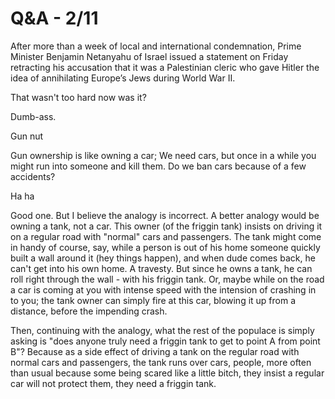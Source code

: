 # Q&A - 2/11

After more than a week of local and international condemnation, Prime Minister Benjamin Netanyahu of Israel issued a statement on Friday retracting his accusation that it was a Palestinian cleric who gave Hitler the idea of annihilating Europe’s Jews during World War II.

That wasn't too hard now was it?

Dumb-ass.

Gun nut

Gun ownership is like owning a car; We need cars, but once in a while you might run into someone and kill them. Do we ban cars because of a few accidents?

Ha ha

Good one. But I believe the analogy is incorrect. A better analogy would be owning a tank, not a car. This owner (of the friggin tank) insists on driving it on a regular road with "normal" cars and passengers. The tank might come in handy of course, say, while a person is out of his home someone quickly built a wall around it (hey things happen), and when  dude comes back, he can't get into his own home. A travesty. But since he owns a tank, he can roll right through the wall - with his friggin tank. Or, maybe while on the road a car is coming at you with intense speed with the intension of crashing in to you; the tank owner can simply fire at this car, blowing it up from a distance, before the impending crash.

Then, continuing with the analogy, what the rest of the populace is simply asking is "does anyone truly need a friggin tank to get to point A from point B"? Because as a side effect of driving a tank on the regular road with normal cars and passengers, the tank runs over cars, people, more often than usual because some being scared like a little bitch, they insist a regular car will not protect them, they need a friggin tank. 











